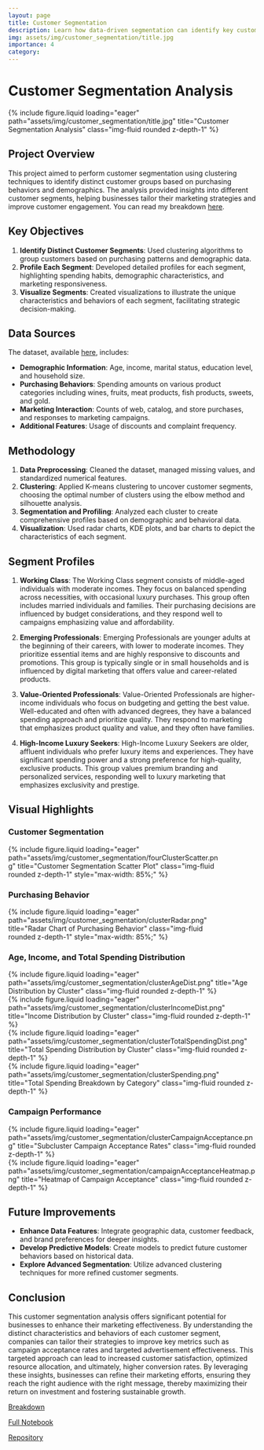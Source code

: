```yaml
---
layout: page
title: Customer Segmentation
description: Learn how data-driven segmentation can identify key customer groups, optimize marketing strategies, and improve overall business performance through tailored campaigns.
img: assets/img/customer_segmentation/title.jpg
importance: 4
category: 
---
```


<style>
    .header-image {
        max-width: 90%;
        margin: 0 auto;
        display: block;
    }

    .caption {
        text-align: left;
        font-size: 14px;
        margin-top: 5px;
    }

    table {
        width: 100%;
        border-collapse: collapse;
        margin-bottom: 20px;
    }

    th, td {
        border: 1px solid var(--global-divider-color);
        text-align: left;
        padding: 8px;
    }

    th {
        background-color: var(--global-theme-color);
        color: var(--global-hover-text-color);
    }

    tr:nth-child(even) {
        background-color: var(--global-card-bg-color);
    }

    tr:nth-child(odd) {
        background-color: var(--global-bg-color);
    }

    td {
        color: var(--global-text-color);
    }
</style>

# Customer Segmentation Analysis

<div class="row">
    <div class="col-sm-12 mt-3 mt-md-0">
        {% include figure.liquid loading="eager" path="assets/img/customer_segmentation/title.jpg" title="Customer Segmentation Analysis" class="img-fluid rounded z-depth-1" %}
    </div>
</div>

## Project Overview

This project aimed to perform customer segmentation using clustering techniques to identify distinct customer groups based on purchasing behaviors and demographics. The analysis provided insights into different customer segments, helping businesses tailor their marketing strategies and improve customer engagement. You can read my breakdown [here](https://medium.com/@reichlin.shane/understanding-customer-segmentation-a-data-driven-approach-9e64b6d57a54).

## Key Objectives

1. **Identify Distinct Customer Segments**: Used clustering algorithms to group customers based on purchasing patterns and demographic data.
2. **Profile Each Segment**: Developed detailed profiles for each segment, highlighting spending habits, demographic characteristics, and marketing responsiveness.
3. **Visualize Segments**: Created visualizations to illustrate the unique characteristics and behaviors of each segment, facilitating strategic decision-making.

## Data Sources

The dataset, available [here](https://www.kaggle.com/datasets/imakash3011/customer-personality-analysis/data), includes:
- **Demographic Information**: Age, income, marital status, education level, and household size.
- **Purchasing Behaviors**: Spending amounts on various product categories including wines, fruits, meat products, fish products, sweets, and gold.
- **Marketing Interaction**: Counts of web, catalog, and store purchases, and responses to marketing campaigns.
- **Additional Features**: Usage of discounts and complaint frequency.

## Methodology

1. **Data Preprocessing**: Cleaned the dataset, managed missing values, and standardized numerical features.
2. **Clustering**: Applied K-means clustering to uncover customer segments, choosing the optimal number of clusters using the elbow method and silhouette analysis.
3. **Segmentation and Profiling**: Analyzed each cluster to create comprehensive profiles based on demographic and behavioral data.
4. **Visualization**: Used radar charts, KDE plots, and bar charts to depict the characteristics of each segment.

## Segment Profiles

1. **Working Class**:
   The Working Class segment consists of middle-aged individuals with moderate incomes. They focus on balanced spending across necessities, with occasional luxury purchases. This group often includes married individuals and families. Their purchasing decisions are influenced by budget considerations, and they respond well to campaigns emphasizing value and affordability.

2. **Emerging Professionals**:
   Emerging Professionals are younger adults at the beginning of their careers, with lower to moderate incomes. They prioritize essential items and are highly responsive to discounts and promotions. This group is typically single or in small households and is influenced by digital marketing that offers value and career-related products.

3. **Value-Oriented Professionals**:
   Value-Oriented Professionals are higher-income individuals who focus on budgeting and getting the best value. Well-educated and often with advanced degrees, they have a balanced spending approach and prioritize quality. They respond to marketing that emphasizes product quality and value, and they often have families.

4. **High-Income Luxury Seekers**:
   High-Income Luxury Seekers are older, affluent individuals who prefer luxury items and experiences. They have significant spending power and a strong preference for high-quality, exclusive products. This group values premium branding and personalized services, responding well to luxury marketing that emphasizes exclusivity and prestige.


## Visual Highlights

### Customer Segmentation
<div class="row justify-content-center">
    <div class="col-sm-12 mt-3 mt-md-0" style="max-width: 85%;">
        {% include figure.liquid loading="eager" path="assets/img/customer_segmentation/fourClusterScatter.png" title="Customer Segmentation Scatter Plot" class="img-fluid rounded z-depth-1" style="max-width: 85%;" %}
    </div>
</div>

### Purchasing Behavior
<div class="row justify-content-center">
    <div class="col-sm-12 mt-3 mt-md-0" style="max-width: 85%;">
        {% include figure.liquid loading="eager" path="assets/img/customer_segmentation/clusterRadar.png" title="Radar Chart of Purchasing Behavior" class="img-fluid rounded z-depth-1" style="max-width: 85%;" %}
    </div>
</div>

### Age, Income, and Total Spending Distribution
<div class="row">
    <div class="col-sm-6 mt-3 mt-md-0">
        {% include figure.liquid loading="eager" path="assets/img/customer_segmentation/clusterAgeDist.png" title="Age Distribution by Cluster" class="img-fluid rounded z-depth-1" %}
    </div>
    <div class="col-sm-6 mt-3 mt-md-0">
        {% include figure.liquid loading="eager" path="assets/img/customer_segmentation/clusterIncomeDist.png" title="Income Distribution by Cluster" class="img-fluid rounded z-depth-1" %}
    </div>
</div>
<div class="row">
    <div class="col-sm-6 mt-3 mt-md-0">
        {% include figure.liquid loading="eager" path="assets/img/customer_segmentation/clusterTotalSpendingDist.png" title="Total Spending Distribution by Cluster" class="img-fluid rounded z-depth-1" %}
    </div>
    <div class="col-sm-6 mt-3 mt-md-0">
        {% include figure.liquid loading="eager" path="assets/img/customer_segmentation/clusterSpending.png" title="Total Spending Breakdown by Category" class="img-fluid rounded z-depth-1" %}
    </div>
</div>

### Campaign Performance
<div class="row">
    <div class="col-sm-6 mt-3 mt-md-0">
        {% include figure.liquid loading="eager" path="assets/img/customer_segmentation/clusterCampaignAcceptance.png" title="Subcluster Campaign Acceptance Rates" class="img-fluid rounded z-depth-1" %}
    </div>
    <div class="col-sm-6 mt-3 mt-md-0">
        {% include figure.liquid loading="eager" path="assets/img/customer_segmentation/campaignAcceptanceHeatmap.png" title="Heatmap of Campaign Acceptance" class="img-fluid rounded z-depth-1" %}
    </div>
</div>

## Future Improvements

- **Enhance Data Features**: Integrate geographic data, customer feedback, and brand preferences for deeper insights.
- **Develop Predictive Models**: Create models to predict future customer behaviors based on historical data.
- **Explore Advanced Segmentation**: Utilize advanced clustering techniques for more refined customer segments.

## Conclusion

This customer segmentation analysis offers significant potential for businesses to enhance their marketing effectiveness. By understanding the distinct characteristics and behaviors of each customer segment, companies can tailor their strategies to improve key metrics such as campaign acceptance rates and targeted advertisement effectiveness. This targeted approach can lead to increased customer satisfaction, optimized resource allocation, and ultimately, higher conversion rates. By leveraging these insights, businesses can refine their marketing efforts, ensuring they reach the right audience with the right message, thereby maximizing their return on investment and fostering sustainable growth.

[Breakdown](https://medium.com/@reichlin.shane/understanding-customer-segmentation-a-data-driven-approach-9e64b6d57a54)

[Full Notebook](https://shanereichlin.com/customer-personality-analysis/notebooks/customer_personality_analysis.html)

[Repository](https://github.com/ShaneR31/customer-personality-analysis)

